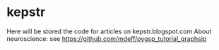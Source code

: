 # kepstr
Here will be stored the code for articles on kepstr.blogspot.com
About neuroscience: see https://github.com/mdeff/pygsp_tutorial_graphsip
